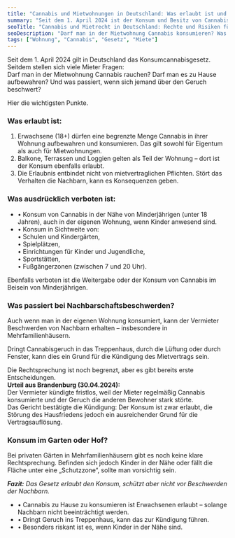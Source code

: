 ```yaml
---
title: "Cannabis und Mietwohnungen in Deutschland: Was erlaubt ist und was zur Kündigung führen kann"
summary: "Seit dem 1. April 2024 ist der Konsum und Besitz von Cannabis in Deutschland teilweise erlaubt. In der Mietwohnung ist das möglich – doch Beschwerden von Nachbarn wegen Geruchs können zur Kündigung führen."
seoTitle: "Cannabis und Mietrecht in Deutschland: Rechte und Risiken für Mieter"
seoDescription: "Darf man in der Mietwohnung Cannabis konsumieren? Was ist erlaubt, welche Verbote gelten und wann droht eine Kündigung durch den Vermieter?"
tags: ["Wohnung", "Cannabis", "Gesetz", "Miete"]
---
```


Seit dem 1. April 2024 gilt in Deutschland das Konsumcannabisgesetz. Seitdem stellen sich viele Mieter Fragen:  
Darf man in der Mietwohnung Cannabis rauchen? Darf man es zu Hause aufbewahren? Und was passiert, wenn sich jemand über den Geruch beschwert?

Hier die wichtigsten Punkte.

### Was erlaubt ist:
1. Erwachsene (18+) dürfen eine begrenzte Menge Cannabis in ihrer Wohnung aufbewahren und konsumieren. Das gilt sowohl für Eigentum als auch für Mietwohnungen.  
2. Balkone, Terrassen und Loggien gelten als Teil der Wohnung – dort ist der Konsum ebenfalls erlaubt.  
3. Die Erlaubnis entbindet nicht von mietvertraglichen Pflichten. Stört das Verhalten die Nachbarn, kann es Konsequenzen geben.  

### Was ausdrücklich verboten ist:
- • Konsum von Cannabis in der Nähe von Minderjährigen (unter 18 Jahren), auch in der eigenen Wohnung, wenn Kinder anwesend sind.  
- • Konsum in Sichtweite von:  
  • Schulen und Kindergärten,  
  • Spielplätzen,  
  • Einrichtungen für Kinder und Jugendliche,  
  • Sportstätten,  
  • Fußgängerzonen (zwischen 7 und 20 Uhr).  

Ebenfalls verboten ist die Weitergabe oder der Konsum von Cannabis im Beisein von Minderjährigen.  

### Was passiert bei Nachbarschaftsbeschwerden?
Auch wenn man in der eigenen Wohnung konsumiert, kann der Vermieter Beschwerden von Nachbarn erhalten – insbesondere in Mehrfamilienhäusern.  

Dringt Cannabisgeruch in das Treppenhaus, durch die Lüftung oder durch Fenster, kann dies ein Grund für die Kündigung des Mietvertrags sein.  

Die Rechtsprechung ist noch begrenzt, aber es gibt bereits erste Entscheidungen.  
**Urteil aus Brandenburg (30.04.2024):**  
Der Vermieter kündigte fristlos, weil der Mieter regelmäßig Cannabis konsumierte und der Geruch die anderen Bewohner stark störte.  
Das Gericht bestätigte die Kündigung: Der Konsum ist zwar erlaubt, die Störung des Hausfriedens jedoch ein ausreichender Grund für die Vertragsauflösung.  

### Konsum im Garten oder Hof?
Bei privaten Gärten in Mehrfamilienhäusern gibt es noch keine klare Rechtsprechung. Befinden sich jedoch Kinder in der Nähe oder fällt die Fläche unter eine „Schutzzone“, sollte man vorsichtig sein.  


_**Fazit:** Das Gesetz erlaubt den Konsum, schützt aber nicht vor Beschwerden der Nachbarn._  
- • Cannabis zu Hause zu konsumieren ist Erwachsenen erlaubt – solange Nachbarn nicht beeinträchtigt werden.  
- • Dringt Geruch ins Treppenhaus, kann das zur Kündigung führen.  
- • Besonders riskant ist es, wenn Kinder in der Nähe sind.  
